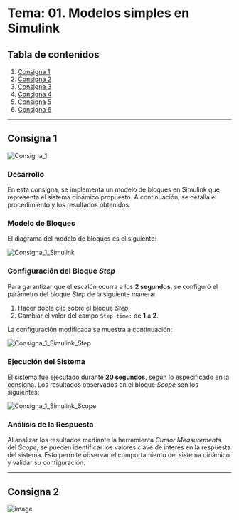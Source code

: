 # Tema: 01. Modelos simples en Simulink

## Tabla de contenidos
1. [Consigna 1](#consigna-1)
2. [Consigna 2](#consigna-2)
3. [Consigna 3](#consigna-3)
4. [Consigna 4](#consigna-4)
5. [Consigna 5](#consigna-5)
6. [Consigna 6](#consigna-6)

---

## Consigna 1

![Consigna_1](https://github.com/user-attachments/assets/245e86c7-5ef7-44af-8ca2-3741f53f62a2)

### Desarrollo
En esta consigna, se implementa un modelo de bloques en Simulink que representa el sistema dinámico propuesto. A continuación, se detalla el procedimiento y los resultados obtenidos.

### Modelo de Bloques
El diagrama del modelo de bloques es el siguiente:

![Consigna_1_Simulink](https://github.com/user-attachments/assets/7026519e-8ccc-4d98-ab3c-cc0b0479b0cf)

### Configuración del Bloque *Step*
Para garantizar que el escalón ocurra a los **2 segundos**, se configuró el parámetro del bloque *Step* de la siguiente manera:

1. Hacer doble clic sobre el bloque *Step*.
2. Cambiar el valor del campo `Step time:` de **1** a **2**.

La configuración modificada se muestra a continuación:

![Consigna_1_Simulink_Step](https://github.com/user-attachments/assets/2bf259e1-f178-4860-ab3f-4611ff187f91)

### Ejecución del Sistema
El sistema fue ejecutado durante **20 segundos**, según lo especificado en la consigna. Los resultados observados en el bloque *Scope* son los siguientes:

![Consigna_1_Simulink_Scope](https://github.com/user-attachments/assets/8e548929-e032-4ace-8bfc-d27436c8a7ca)

### Análisis de la Respuesta
Al analizar los resultados mediante la herramienta *Cursor Measurements* del *Scope*, se pueden identificar los valores clave de interés en la respuesta del sistema. Esto permite observar el comportamiento del sistema dinámico y validar su configuración.

---

## Consigna 2

![image](https://github.com/user-attachments/assets/f6a6d6f9-829f-4f39-8793-20c755044d77)

